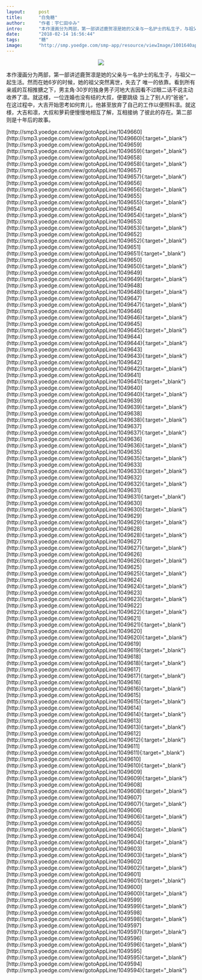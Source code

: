 ```yaml
---
layout:     post
title:      "白兔糖"
author:     "作者：宇仁田ゆみ"
intro:      "本作漫画分为两部，第一部讲述鹿贺凛是她的父亲与一名护士的私生子，与祖父一起生活。然而在她6岁的时候，她的祖父突然离世，失去了 唯一的依靠。看到所有亲戚的互相推搪之下，男主角·30岁的独身男子河地大吉因看不过眼二话不说主动收养了凛。就这様，一位连婚也没有结的大叔，便要跳级 当上了别人的“爸爸”。在这过程中，大吉开始思考如何育儿，他甚至放弃了自己的工作以便照料凛。就这様，大吉和凛，大叔和萝莉便慢慢地相互了解，互相接纳 了彼此的存在。第二部则是十年后的故事。"
date:       "2018-02-14 16:56:44"
tags:       "糖"
image:      "http://smp.yoedge.com/smp-app/resource/viewImage/1001640appline.png"
---
```

<div style="text-align: center">
<p><img src="http://smp.yoedge.com/smp-app/resource/viewImage/1001640appline.png"/></p>
</div>
<p class="post-meta">
<span>本作漫画分为两部，第一部讲述鹿贺凛是她的父亲与一名护士的私生子，与祖父一起生活。然而在她6岁的时候，她的祖父突然离世，失去了 唯一的依靠。看到所有亲戚的互相推搪之下，男主角·30岁的独身男子河地大吉因看不过眼二话不说主动收养了凛。就这様，一位连婚也没有结的大叔，便要跳级 当上了别人的“爸爸”。在这过程中，大吉开始思考如何育儿，他甚至放弃了自己的工作以便照料凛。就这様，大吉和凛，大叔和萝莉便慢慢地相互了解，互相接纳 了彼此的存在。第二部则是十年后的故事。</span>
</p>
[http://smp3.yoedge.com/view/gotoAppLine/1049660](http://smp3.yoedge.com/view/gotoAppLine/1049660){:target="_blank"}
[http://smp3.yoedge.com/view/gotoAppLine/1049659](http://smp3.yoedge.com/view/gotoAppLine/1049659){:target="_blank"}
[http://smp3.yoedge.com/view/gotoAppLine/1049658](http://smp3.yoedge.com/view/gotoAppLine/1049658){:target="_blank"}
[http://smp3.yoedge.com/view/gotoAppLine/1049657](http://smp3.yoedge.com/view/gotoAppLine/1049657){:target="_blank"}
[http://smp3.yoedge.com/view/gotoAppLine/1049656](http://smp3.yoedge.com/view/gotoAppLine/1049656){:target="_blank"}
[http://smp3.yoedge.com/view/gotoAppLine/1049655](http://smp3.yoedge.com/view/gotoAppLine/1049655){:target="_blank"}
[http://smp3.yoedge.com/view/gotoAppLine/1049654](http://smp3.yoedge.com/view/gotoAppLine/1049654){:target="_blank"}
[http://smp3.yoedge.com/view/gotoAppLine/1049653](http://smp3.yoedge.com/view/gotoAppLine/1049653){:target="_blank"}
[http://smp3.yoedge.com/view/gotoAppLine/1049652](http://smp3.yoedge.com/view/gotoAppLine/1049652){:target="_blank"}
[http://smp3.yoedge.com/view/gotoAppLine/1049651](http://smp3.yoedge.com/view/gotoAppLine/1049651){:target="_blank"}
[http://smp3.yoedge.com/view/gotoAppLine/1049650](http://smp3.yoedge.com/view/gotoAppLine/1049650){:target="_blank"}
[http://smp3.yoedge.com/view/gotoAppLine/1049649](http://smp3.yoedge.com/view/gotoAppLine/1049649){:target="_blank"}
[http://smp3.yoedge.com/view/gotoAppLine/1049648](http://smp3.yoedge.com/view/gotoAppLine/1049648){:target="_blank"}
[http://smp3.yoedge.com/view/gotoAppLine/1049647](http://smp3.yoedge.com/view/gotoAppLine/1049647){:target="_blank"}
[http://smp3.yoedge.com/view/gotoAppLine/1049646](http://smp3.yoedge.com/view/gotoAppLine/1049646){:target="_blank"}
[http://smp3.yoedge.com/view/gotoAppLine/1049645](http://smp3.yoedge.com/view/gotoAppLine/1049645){:target="_blank"}
[http://smp3.yoedge.com/view/gotoAppLine/1049644](http://smp3.yoedge.com/view/gotoAppLine/1049644){:target="_blank"}
[http://smp3.yoedge.com/view/gotoAppLine/1049643](http://smp3.yoedge.com/view/gotoAppLine/1049643){:target="_blank"}
[http://smp3.yoedge.com/view/gotoAppLine/1049642](http://smp3.yoedge.com/view/gotoAppLine/1049642){:target="_blank"}
[http://smp3.yoedge.com/view/gotoAppLine/1049641](http://smp3.yoedge.com/view/gotoAppLine/1049641){:target="_blank"}
[http://smp3.yoedge.com/view/gotoAppLine/1049640](http://smp3.yoedge.com/view/gotoAppLine/1049640){:target="_blank"}
[http://smp3.yoedge.com/view/gotoAppLine/1049639](http://smp3.yoedge.com/view/gotoAppLine/1049639){:target="_blank"}
[http://smp3.yoedge.com/view/gotoAppLine/1049638](http://smp3.yoedge.com/view/gotoAppLine/1049638){:target="_blank"}
[http://smp3.yoedge.com/view/gotoAppLine/1049637](http://smp3.yoedge.com/view/gotoAppLine/1049637){:target="_blank"}
[http://smp3.yoedge.com/view/gotoAppLine/1049636](http://smp3.yoedge.com/view/gotoAppLine/1049636){:target="_blank"}
[http://smp3.yoedge.com/view/gotoAppLine/1049635](http://smp3.yoedge.com/view/gotoAppLine/1049635){:target="_blank"}
[http://smp3.yoedge.com/view/gotoAppLine/1049633](http://smp3.yoedge.com/view/gotoAppLine/1049633){:target="_blank"}
[http://smp3.yoedge.com/view/gotoAppLine/1049632](http://smp3.yoedge.com/view/gotoAppLine/1049632){:target="_blank"}
[http://smp3.yoedge.com/view/gotoAppLine/1049631](http://smp3.yoedge.com/view/gotoAppLine/1049631){:target="_blank"}
[http://smp3.yoedge.com/view/gotoAppLine/1049630](http://smp3.yoedge.com/view/gotoAppLine/1049630){:target="_blank"}
[http://smp3.yoedge.com/view/gotoAppLine/1049629](http://smp3.yoedge.com/view/gotoAppLine/1049629){:target="_blank"}
[http://smp3.yoedge.com/view/gotoAppLine/1049628](http://smp3.yoedge.com/view/gotoAppLine/1049628){:target="_blank"}
[http://smp3.yoedge.com/view/gotoAppLine/1049627](http://smp3.yoedge.com/view/gotoAppLine/1049627){:target="_blank"}
[http://smp3.yoedge.com/view/gotoAppLine/1049626](http://smp3.yoedge.com/view/gotoAppLine/1049626){:target="_blank"}
[http://smp3.yoedge.com/view/gotoAppLine/1049625](http://smp3.yoedge.com/view/gotoAppLine/1049625){:target="_blank"}
[http://smp3.yoedge.com/view/gotoAppLine/1049624](http://smp3.yoedge.com/view/gotoAppLine/1049624){:target="_blank"}
[http://smp3.yoedge.com/view/gotoAppLine/1049623](http://smp3.yoedge.com/view/gotoAppLine/1049623){:target="_blank"}
[http://smp3.yoedge.com/view/gotoAppLine/1049622](http://smp3.yoedge.com/view/gotoAppLine/1049622){:target="_blank"}
[http://smp3.yoedge.com/view/gotoAppLine/1049621](http://smp3.yoedge.com/view/gotoAppLine/1049621){:target="_blank"}
[http://smp3.yoedge.com/view/gotoAppLine/1049620](http://smp3.yoedge.com/view/gotoAppLine/1049620){:target="_blank"}
[http://smp3.yoedge.com/view/gotoAppLine/1049619](http://smp3.yoedge.com/view/gotoAppLine/1049619){:target="_blank"}
[http://smp3.yoedge.com/view/gotoAppLine/1049618](http://smp3.yoedge.com/view/gotoAppLine/1049618){:target="_blank"}
[http://smp3.yoedge.com/view/gotoAppLine/1049617](http://smp3.yoedge.com/view/gotoAppLine/1049617){:target="_blank"}
[http://smp3.yoedge.com/view/gotoAppLine/1049616](http://smp3.yoedge.com/view/gotoAppLine/1049616){:target="_blank"}
[http://smp3.yoedge.com/view/gotoAppLine/1049615](http://smp3.yoedge.com/view/gotoAppLine/1049615){:target="_blank"}
[http://smp3.yoedge.com/view/gotoAppLine/1049614](http://smp3.yoedge.com/view/gotoAppLine/1049614){:target="_blank"}
[http://smp3.yoedge.com/view/gotoAppLine/1049613](http://smp3.yoedge.com/view/gotoAppLine/1049613){:target="_blank"}
[http://smp3.yoedge.com/view/gotoAppLine/1049612](http://smp3.yoedge.com/view/gotoAppLine/1049612){:target="_blank"}
[http://smp3.yoedge.com/view/gotoAppLine/1049611](http://smp3.yoedge.com/view/gotoAppLine/1049611){:target="_blank"}
[http://smp3.yoedge.com/view/gotoAppLine/1049610](http://smp3.yoedge.com/view/gotoAppLine/1049610){:target="_blank"}
[http://smp3.yoedge.com/view/gotoAppLine/1049609](http://smp3.yoedge.com/view/gotoAppLine/1049609){:target="_blank"}
[http://smp3.yoedge.com/view/gotoAppLine/1049608](http://smp3.yoedge.com/view/gotoAppLine/1049608){:target="_blank"}
[http://smp3.yoedge.com/view/gotoAppLine/1049607](http://smp3.yoedge.com/view/gotoAppLine/1049607){:target="_blank"}
[http://smp3.yoedge.com/view/gotoAppLine/1049606](http://smp3.yoedge.com/view/gotoAppLine/1049606){:target="_blank"}
[http://smp3.yoedge.com/view/gotoAppLine/1049605](http://smp3.yoedge.com/view/gotoAppLine/1049605){:target="_blank"}
[http://smp3.yoedge.com/view/gotoAppLine/1049604](http://smp3.yoedge.com/view/gotoAppLine/1049604){:target="_blank"}
[http://smp3.yoedge.com/view/gotoAppLine/1049603](http://smp3.yoedge.com/view/gotoAppLine/1049603){:target="_blank"}
[http://smp3.yoedge.com/view/gotoAppLine/1049602](http://smp3.yoedge.com/view/gotoAppLine/1049602){:target="_blank"}
[http://smp3.yoedge.com/view/gotoAppLine/1049601](http://smp3.yoedge.com/view/gotoAppLine/1049601){:target="_blank"}
[http://smp3.yoedge.com/view/gotoAppLine/1049600](http://smp3.yoedge.com/view/gotoAppLine/1049600){:target="_blank"}
[http://smp3.yoedge.com/view/gotoAppLine/1049599](http://smp3.yoedge.com/view/gotoAppLine/1049599){:target="_blank"}
[http://smp3.yoedge.com/view/gotoAppLine/1049598](http://smp3.yoedge.com/view/gotoAppLine/1049598){:target="_blank"}
[http://smp3.yoedge.com/view/gotoAppLine/1049597](http://smp3.yoedge.com/view/gotoAppLine/1049597){:target="_blank"}
[http://smp3.yoedge.com/view/gotoAppLine/1049596](http://smp3.yoedge.com/view/gotoAppLine/1049596){:target="_blank"}
[http://smp3.yoedge.com/view/gotoAppLine/1049595](http://smp3.yoedge.com/view/gotoAppLine/1049595){:target="_blank"}
[http://smp3.yoedge.com/view/gotoAppLine/1049594](http://smp3.yoedge.com/view/gotoAppLine/1049594){:target="_blank"}


